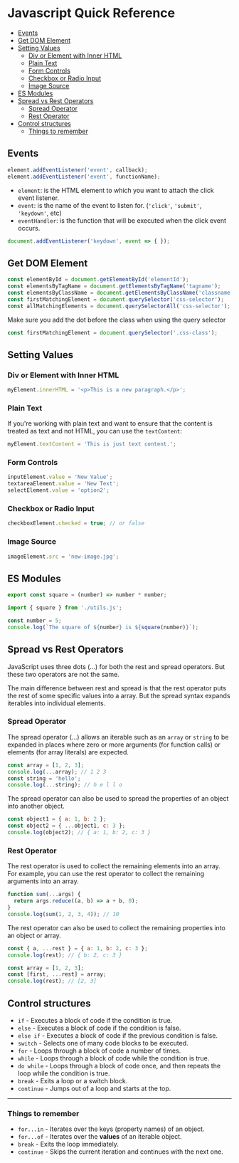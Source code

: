 # Javascript Quick Reference
- [Events](#events)
- [Get DOM Element](#get-dom-element)
- [Setting Values](#setting-values)
  - [Div or Element with Inner HTML](#div-or-element-with-inner-html)
  - [Plain Text](#plain-text)
  - [Form Controls](#form-controls)
  - [Checkbox or Radio Input](#checkbox-or-radio-input)
  - [Image Source](#image-source)
- [ES Modules](#es-modules)
- [Spread vs Rest Operators](#spread-vs-rest-operators)
  - [Spread Operator](#spread-operator)
  - [Rest Operator](#rest-operator)
- [Control structures](#control-structures)
  - [Things to remember](#things-to-remember)

## Events

```js
element.addEventListener('event', callback);
element.addEventListener('event', functionName);
```

- `element`: is the HTML element to which you want to attach the click event listener.
- `event`: is the name of the event to listen for. (`'click'`, `'submit'`, `'keydown'`, etc)
- `eventHandler`: is the function that will be executed when the click event occurs.


```js
document.addEventListener('keydown', event => { });
```

## Get DOM Element
```js
const elementById = document.getElementById('elementId');
const elementsByTagName = document.getElementsByTagName('tagname');
const elementsByClassName = document.getElementsByClassName('classname');
const firstMatchingElement = document.querySelector('css-selector');
const allMatchingElements = document.querySelectorAll('css-selector');
```

Make sure you add the dot before the class when using the query selector

```js
const firstMatchingElement = document.querySelector('.css-class');
```

## Setting Values

### Div or Element with Inner HTML

```js
myElement.innerHTML = '<p>This is a new paragraph.</p>';
```

### Plain Text

If you're working with plain text and want to ensure that the content is treated as text and not
HTML, you can use the `textContent`:

```js
myElement.textContent = 'This is just text content.';
```

### Form Controls

```javascript
inputElement.value = 'New Value';
textareaElement.value = 'New Text';
selectElement.value = 'option2';
```

### Checkbox or Radio Input

```javascript
checkboxElement.checked = true; // or false
```

### Image Source

```javascript
imageElement.src = 'new-image.jpg';
```

<!------- SETTING VALUES END ------->


## ES Modules

```js
export const square = (number) => number * number;
```

```js
import { square } from './utils.js';

const number = 5;
console.log(`The square of ${number} is ${square(number)}`);
```

## Spread vs Rest Operators

JavaScript uses three dots (...) for both the rest and spread operators. But these two
operators are not the same.


The main difference between rest and spread is that the rest operator puts the rest of
some specific values into a array. But the spread syntax expands iterables into
individual elements.

### Spread Operator

The spread operator (...) allows an iterable such as an `array` or `string` to be
expanded in places where zero or more arguments (for function calls) or elements (for
array literals) are expected.

```js
const array = [1, 2, 3];
console.log(...array); // 1 2 3
const string = 'hello';
console.log(...string); // h e l l o
```

The spread operator can also be used to spread the properties of an object into
another object.

```js
const object1 = { a: 1, b: 2 };
const object2 = { ...object1, c: 3 };
console.log(object2); // { a: 1, b: 2, c: 3 }
```

### Rest Operator

The rest operator is used to collect the remaining elements into an array. For example,
you can use the rest operator to collect the remaining arguments into an array.

```js
function sum(...args) {
  return args.reduce((a, b) => a + b, 0);
}
console.log(sum(1, 2, 3, 4)); // 10
```

The rest operator can also be used to collect the remaining properties into an object or
array.

```js
const { a, ...rest } = { a: 1, b: 2, c: 3 };
console.log(rest); // { b: 2, c: 3 }
```

```js
const array = [1, 2, 3];
const [first, ...rest] = array;
console.log(rest); // [2, 3]
```











## Control structures

- `if` - Executes a block of code if the condition is true.
- `else` - Executes a block of code if the condition is false.
- `else if` - Executes a block of code if the previous condition is false.
- `switch` - Selects one of many code blocks to be executed.
- `for` - Loops through a block of code a number of times.
- `while` - Loops through a block of code while the condition is true.
- `do while` - Loops through a block of code once, and then repeats the loop while the condition is true.
- `break` - Exits a loop or a switch block.
- `continue` - Jumps out of a loop and starts at the top.
<hr>

### Things to remember

- `for...in` - Iterates over the keys (property names) of an object.
- `for...of` - Iterates over the **values** of an iterable object.
- `break` - Exits the loop immediately.
- `continue` - Skips the current iteration and continues with the next one.






